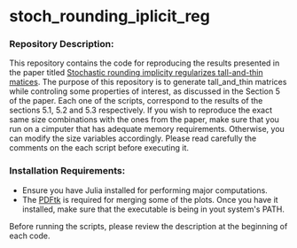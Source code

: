 # stoch_rounding_iplicit_reg
### Repository Description:
Τhis repository contains the code for reproducing the results presented in the paper titled  [Stochastic rounding implicity regularizes tall-and-thin matices](https://arxiv.org/abs/2403.12278). The purpose of this repository is to generate tall_and_thin matrices while controling some properties of interest, as discussed in the Section 5 of the paper. Each one of the scripts, correspond to the results of the sections 5.1, 5.2 and 5.3 respectively. If you wish to reproduce the exact same size combinations with the ones from the paper, make sure that you run on a cimputer that has adequate memory requirements. Otherwise, you can modify the size variables accordingly. Please read carefully the comments on the each script before executing it.



### Installation Requirements:
- Ensure you have Julia installed for performing major computations.
- The [PDFtk](https://www.pdflabs.com/tools/pdftk-the-pdf-toolkit/) is required for merging some of the plots. Once you have it installed, make sure that the executable is being in yout system's PATH.

Before running the scripts, please review the description at the beginning of each code.
